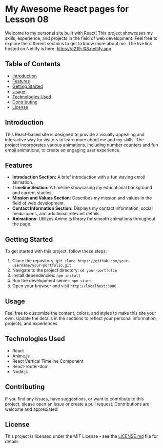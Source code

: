 # My Awesome React pages for Lesson 08

Welcome to my personal site built with React! This project showcases my skills, experience, and projects in the field of web development. Feel free to explore the different sections to get to know more about me. The live link hosted on Netlify is here: https://c219-l08.netlify.app

## Table of Contents

- [Introduction](#introduction)
- [Features](#features)
- [Getting Started](#getting-started)
- [Usage](#usage)
- [Technologies Used](#technologies-used)
- [Contributing](#contributing)
- [License](#license)

## Introduction

This React-based site is designed to provide a visually appealing and interactive way for visitors to learn more about me and my skills. The project incorporates various animations, including number counters and fun emoji animations, to create an engaging user experience.

## Features

- **Introduction Section:** A brief introduction with a fun waving emoji animation.
- **Timeline Section:** A timeline showcasing my educational background and current studies.
- **Mission and Values Section:** Describes my mission and values in the field of web development.
- **Contact Information Section:** Displays my contact information, social media icons, and additional relevant details.
- **Animations:** Utilizes Anime.js library for smooth animations throughout the page.

## Getting Started

To get started with this project, follow these steps:

1. Clone the repository: `git clone https://github.com/your-username/your-portfolio.git`
2. Navigate to the project directory: `cd your-portfolio`
3. Install dependencies: `npm install`
4. Run the development server: `npm start`
5. Open your browser and visit `http://localhost:3000`

## Usage

Feel free to customize the content, colors, and styles to make this site your own. Update the details in the sections to reflect your personal information, projects, and experiences.

## Technologies Used

- React
- Anime.js
- React Vertical Timeline Component
- React-router-dom
- Node.js

## Contributing

If you find any issues, have suggestions, or want to contribute to this project, please open an issue or create a pull request. Contributions are welcome and appreciated!

## License

This project is licensed under the MIT License - see the [LICENSE.md](LICENSE.md) file for details.
